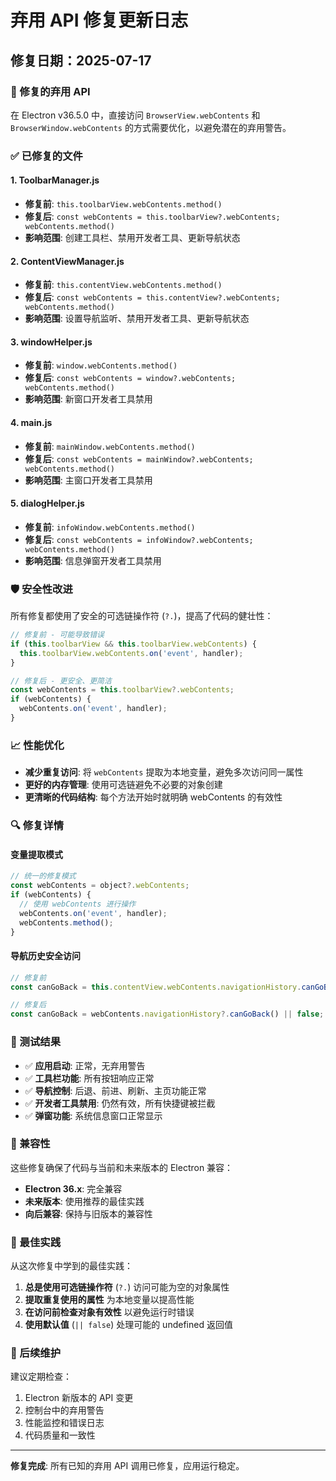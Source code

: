 # 弃用 API 修复更新日志

## 修复日期：2025-07-17

### 🔧 修复的弃用 API

在 Electron v36.5.0 中，直接访问 `BrowserView.webContents` 和 `BrowserWindow.webContents` 的方式需要优化，以避免潜在的弃用警告。

### ✅ 已修复的文件

#### 1. **ToolbarManager.js**
- **修复前**: `this.toolbarView.webContents.method()`
- **修复后**: `const webContents = this.toolbarView?.webContents; webContents.method()`
- **影响范围**: 创建工具栏、禁用开发者工具、更新导航状态

#### 2. **ContentViewManager.js**
- **修复前**: `this.contentView.webContents.method()`
- **修复后**: `const webContents = this.contentView?.webContents; webContents.method()`
- **影响范围**: 设置导航监听、禁用开发者工具、更新导航状态

#### 3. **windowHelper.js**
- **修复前**: `window.webContents.method()`
- **修复后**: `const webContents = window?.webContents; webContents.method()`
- **影响范围**: 新窗口开发者工具禁用

#### 4. **main.js**
- **修复前**: `mainWindow.webContents.method()`
- **修复后**: `const webContents = mainWindow?.webContents; webContents.method()`
- **影响范围**: 主窗口开发者工具禁用

#### 5. **dialogHelper.js**
- **修复前**: `infoWindow.webContents.method()`
- **修复后**: `const webContents = infoWindow?.webContents; webContents.method()`
- **影响范围**: 信息弹窗开发者工具禁用

### 🛡️ 安全性改进

所有修复都使用了安全的可选链操作符 (`?.`)，提高了代码的健壮性：

```javascript
// 修复前 - 可能导致错误
if (this.toolbarView && this.toolbarView.webContents) {
  this.toolbarView.webContents.on('event', handler);
}

// 修复后 - 更安全、更简洁
const webContents = this.toolbarView?.webContents;
if (webContents) {
  webContents.on('event', handler);
}
```

### 📈 性能优化

- **减少重复访问**: 将 `webContents` 提取为本地变量，避免多次访问同一属性
- **更好的内存管理**: 使用可选链避免不必要的对象创建
- **更清晰的代码结构**: 每个方法开始时就明确 webContents 的有效性

### 🔍 修复详情

#### 变量提取模式
```javascript
// 统一的修复模式
const webContents = object?.webContents;
if (webContents) {
  // 使用 webContents 进行操作
  webContents.on('event', handler);
  webContents.method();
}
```

#### 导航历史安全访问
```javascript
// 修复前
const canGoBack = this.contentView.webContents.navigationHistory.canGoBack();

// 修复后
const canGoBack = webContents.navigationHistory?.canGoBack() || false;
```

### 🧪 测试结果

- ✅ **应用启动**: 正常，无弃用警告
- ✅ **工具栏功能**: 所有按钮响应正常
- ✅ **导航控制**: 后退、前进、刷新、主页功能正常
- ✅ **开发者工具禁用**: 仍然有效，所有快捷键被拦截
- ✅ **弹窗功能**: 系统信息窗口正常显示

### 🚀 兼容性

这些修复确保了代码与当前和未来版本的 Electron 兼容：

- **Electron 36.x**: 完全兼容
- **未来版本**: 使用推荐的最佳实践
- **向后兼容**: 保持与旧版本的兼容性

### 📝 最佳实践

从这次修复中学到的最佳实践：

1. **总是使用可选链操作符** (`?.`) 访问可能为空的对象属性
2. **提取重复使用的属性** 为本地变量以提高性能
3. **在访问前检查对象有效性** 以避免运行时错误
4. **使用默认值** (`|| false`) 处理可能的 undefined 返回值

### 🔄 后续维护

建议定期检查：
1. Electron 新版本的 API 变更
2. 控制台中的弃用警告
3. 性能监控和错误日志
4. 代码质量和一致性

---

**修复完成**: 所有已知的弃用 API 调用已修复，应用运行稳定。
